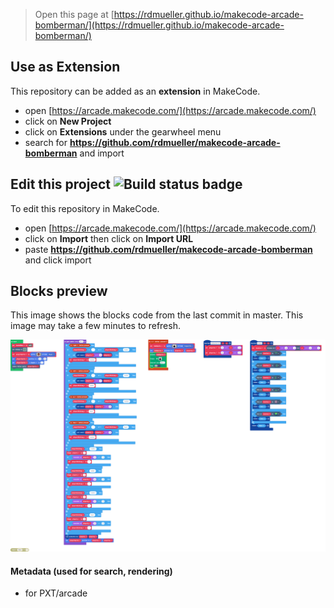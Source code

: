  


> Open this page at [https://rdmueller.github.io/makecode-arcade-bomberman/](https://rdmueller.github.io/makecode-arcade-bomberman/)

## Use as Extension

This repository can be added as an **extension** in MakeCode.

* open [https://arcade.makecode.com/](https://arcade.makecode.com/)
* click on **New Project**
* click on **Extensions** under the gearwheel menu
* search for **https://github.com/rdmueller/makecode-arcade-bomberman** and import

## Edit this project ![Build status badge](https://github.com/rdmueller/makecode-arcade-bomberman/workflows/MakeCode/badge.svg)

To edit this repository in MakeCode.

* open [https://arcade.makecode.com/](https://arcade.makecode.com/)
* click on **Import** then click on **Import URL**
* paste **https://github.com/rdmueller/makecode-arcade-bomberman** and click import

## Blocks preview

This image shows the blocks code from the last commit in master.
This image may take a few minutes to refresh.

![A rendered view of the blocks](https://github.com/rdmueller/makecode-arcade-bomberman/raw/master/.github/makecode/blocks.png)

#### Metadata (used for search, rendering)

* for PXT/arcade
<script src="https://makecode.com/gh-pages-embed.js"></script><script>makeCodeRender("{{ site.makecode.home_url }}", "{{ site.github.owner_name }}/{{ site.github.repository_name }}");</script>
